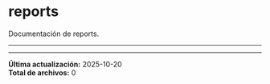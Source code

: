 # reports

Documentación de reports.

---

---

**Última actualización:** 2025-10-20  
**Total de archivos:** 0
